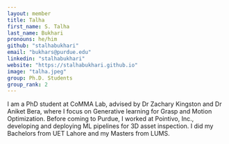 ```yaml
---
layout: member
title: Talha
first_name: S. Talha
last_name: Bukhari
pronouns: he/him
github: "stalhabukhari"
email: "bukhars@purdue.edu"
linkedin: "stalhabukhari"
website: "https://stalhabukhari.github.io"
image: "talha.jpeg"
group: Ph.D. Students
group_rank: 2
---
```


I am a PhD student at CoMMA Lab, advised by Dr Zachary Kingston and Dr Aniket Bera, where I focus on Generative learning for Grasp and Motion Optimization. Before coming to Purdue, I worked at Pointivo, Inc., developing and deploying ML pipelines for 3D asset inspection. I did my Bachelors from UET Lahore and my Masters from LUMS.

